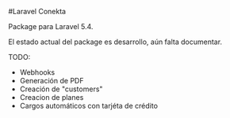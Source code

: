 #Laravel Conekta

Package para Laravel 5.4.

El estado actual del package es desarrollo, aún falta documentar.

TODO:
* Webhooks
* Generación de PDF
* Creación de "customers"
* Creacion de planes
* Cargos automáticos con tarjéta de crédito